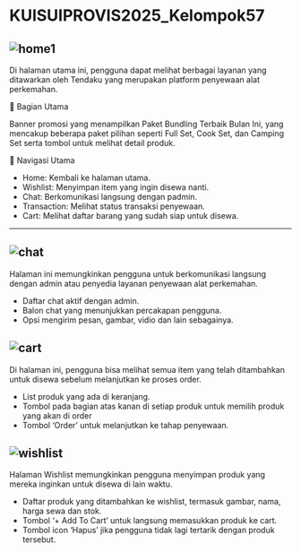 # KUISUIPROVIS2025_Kelompok57

![home1](https://github.com/user-attachments/assets/ce0e6f74-c285-4412-89bf-95ddefc2eb76)
---
Di halaman utama ini, pengguna dapat melihat berbagai layanan yang ditawarkan oleh Tendaku yang merupakan platform penyewaan alat perkemahan.

🔹 Bagian Utama

Banner promosi yang menampilkan Paket Bundling Terbaik Bulan Ini, yang mencakup beberapa paket pilihan seperti Full Set, Cook Set, dan Camping Set serta tombol untuk melihat detail produk.

🔹 Navigasi Utama

- Home: Kembali ke halaman utama.
- Wishlist: Menyimpan item yang ingin disewa nanti.
- Chat: Berkomunikasi langsung dengan padmin.
- Transaction: Melihat status transaksi penyewaan.
- Cart: Melihat daftar barang yang sudah siap untuk disewa.

----
![chat](https://github.com/user-attachments/assets/87023924-d905-488c-82d0-b5e8e76691c2)
---
Halaman ini memungkinkan pengguna untuk berkomunikasi langsung dengan admin atau penyedia layanan penyewaan alat perkemahan.
- Daftar chat aktif dengan admin.
- Balon chat yang menunjukkan percakapan pengguna.
- Opsi mengirim pesan, gambar, vidio dan lain sebagainya.

![cart](https://github.com/user-attachments/assets/91a66fef-091f-4580-832b-efcc07b2ecc1)
---
Di halaman ini, pengguna bisa melihat semua item yang telah ditambahkan untuk disewa sebelum melanjutkan ke proses order.
- List produk yang ada di keranjang.
- Tombol pada bagian atas kanan di setiap produk untuk memilih produk yang akan di order
- Tombol ‘Order’ untuk melanjutkan ke tahap penyewaan.

![wishlist](https://github.com/user-attachments/assets/2a2788ec-e527-46a0-93b5-ac5a47e99eee)
---
Halaman Wishlist memungkinkan pengguna menyimpan produk yang mereka inginkan untuk disewa di lain waktu.
- Daftar produk yang ditambahkan ke wishlist, termasuk gambar, nama, harga sewa dan stok.
- Tombol ‘+ Add To Cart’ untuk langsung memasukkan produk ke cart.
- Tombol icon ‘Hapus’ jika pengguna tidak lagi tertarik dengan produk tersebut.
